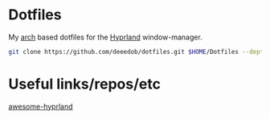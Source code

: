 # Dotfiles

My [arch](https://archlinux.org/) based dotfiles for the
[Hyprland](https://wiki.hyprland.org) window-manager.

```bash
git clone https://github.com/deeedob/dotfiles.git $HOME/Dotfiles --depth 1
```

# Useful links/repos/etc

[awesome-hyprland](https://github.com/hyprland-community/awesome-hyprland)

